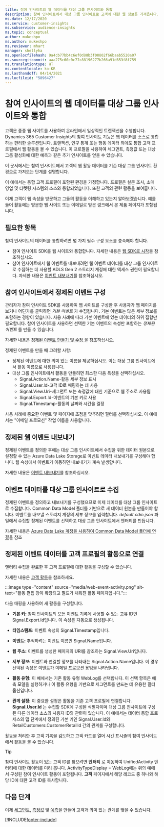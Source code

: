 ```yaml
---
title: 참여 인사이트의 웹 데이터를 대상 그룹 인사이트와 통합
description: 참여 인사이트에서 대상 그룹 인사이트로 고객에 대한 웹 정보를 가져옵니다.
ms.date: 12/17/2020
ms.service: customer-insights
ms.subservice: audience-insights
ms.topic: conceptual
author: mukeshpo
ms.author: mukeshpo
ms.reviewer: mhart
manager: shellyha
ms.openlocfilehash: 9a4cb77bb4c6ef0d88b3f00802f66baab5520a07
ms.sourcegitcommit: aaa275c60c0c77c88196277b266a91d653f8f759
ms.translationtype: HT
ms.contentlocale: ko-KR
ms.lasthandoff: 04/14/2021
ms.locfileid: "5896427"
---
```

# <a name="integrate-web-data-from-engagement-insights-with-audience-insights"></a>참여 인사이트의 웹 데이터를 대상 그룹 인사이트와 통합

고객은 종종 웹 사이트를 사용하여 온라인에서 일상적인 트랜잭션을 수행합니다. Dynamics 365 Customer Insights의 참여 인사이트 기능은 웹 데이터를 소스로 통합하는 편리한 솔루션입니다. 트랜잭션, 인구 통계 또는 행동 데이터 외에도 통합 고객 프로필에서 웹 활동을 볼 수 있습니다. 이 프로필을 사용하여 세그먼트, 측정값 또는 대상 그룹 활성화에 대한 예측과 같은 추가 인사이트를 얻을 수 있습니다.

이 문서에서는 참여 인사이트에서 고객의 웹 활동 데이터를 기존 대상 그룹 인사이트 환경으로 가져오는 단계를 설명합니다.

이 예에서는 통합 고객 프로필이 포함된 환경을 가정합니다. 프로필은 설문 조사, 소매 영업 및 티켓팅 시스템의 소스와 통합되었습니다. 또한 고객의 관련 활동을 보여줍니다. 

이제 고객이 웹 속성을 방문하고 그들의 활동을 이해하고 있는지 알아보겠습니다. 예를 들어 활동에는 방문한 웹 사이트 또는 이메일로 받은 링크에서 본 제품 페이지가 포함됩니다.

## <a name="prerequisites"></a>필요한 항목

참여 인사이트의 데이터를 통합하려면 몇 가지 필수 구성 요소를 충족해야 합니다. 

- 참여 인사이트 SDK를 웹 사이트와 통합합니다. 자세한 내용은 [웹 SDK로 시작](../engagement-insights/instrument-website.md)을 참조하십시오.
- 참여 인사이트에서 웹 이벤트를 내보내려면 웹 이벤트 데이터를 대상 그룹 인사이트로 수집하는 데 사용할 ADLS Gen 2 스토리지 계정에 대한 액세스 권한이 필요합니다. 자세한 내용은 [이벤트 내보내기](../engagement-insights/export-events.md)를 참조하십시오.

## <a name="configure-refined-events-in-engagement-insights"></a>참여 인사이트에서 정제된 이벤트 구성

관리자가 참여 인사이트 SDK를 사용하여 웹 사이트를 구성한 후 사용자가 웹 페이지를 보거나 어딘가를 클릭하면 *기본 이벤트* 가 수집됩니다. 기본 이벤트는 많은 세부 정보를 포함하는 경향이 있습니다. 사용 사례에 따라 기본 이벤트에 있는 데이터의 하위 집합만 필요합니다. 참여 인사이트를 사용하면 선택한 기본 이벤트의 속성만 포함하는 *정제된 이벤트* 를 만들 수 있습니다.     

자세한 내용은 [정제된 이벤트 만들기 및 수정 ](../engagement-insights/refined-events.md)을 참조하십시오.

정제된 이벤트를 만들 때 고려할 사항: 

- 정제된 이벤트에 대한 의미 있는 이름을 제공하십시오. 이는 대상 그룹 인사이트에서 활동 이름으로 사용됩니다.
- 대상 그룹 인사이트에서 활동을 만들려면 최소한 다음 특성을 선택하십시오. 
    - Signal.Action.Name-활동 세부 정보 표시
    - Signal.User.Id-고객 ID로 매핑하는 데 사용
    - Signal.View.Uri-세그먼트 또는 측정값에 대한 기준으로 웹 주소로 사용됨
    - Signal.Export.Id-이벤트의 기본 키로 사용
    - Signal.Timestamp-활동의 날짜와 시간을 결정

사용 사례에 중요한 이벤트 및 페이지에 초점을 맞추려면 필터를 선택하십시오. 이 예에서는 "이메일 프로모션" 작업 이름을 사용합니다.

## <a name="export-the-refined-web-events"></a>정제된 웹 이벤트 내보내기 

정제된 이벤트를 정의한 후에는 대상 그룹 인사이트에서 수집을 위한 데이터 원본으로 설정할 수 있는 Azure Data Lake Storage로 이벤트 데이터 내보내기를 구성해야 합니다. 웹 속성에서 이벤트가 이동하면 내보내기가 계속 발생합니다.

자세한 내용은 [이벤트 내보내기](../engagement-insights/export-events.md)를 참조하십시오.

## <a name="ingest-event-data-to-audience-insights"></a>이벤트 데이터를 대상 그룹 인사이트로 수집

정제된 이벤트를 정의하고 내보내기를 구성했으므로 이제 데이터를 대상 그룹 인사이트로 수집합니다. Common Data Model 폴더를 기반으로 새 데이터 원본을 만들어야 합니다. 이벤트를 내보낼 스토리지 계정의 세부 정보를 입력합니다. *default.cdm.json* 파일에서 수집할 정제된 이벤트를 선택하고 대상 그룹 인사이트에서 엔터티를 만듭니다.

자세한 내용은 [Azure Data Lake 계정을 사용하여 Common Data Model 폴더에 연결](connect-common-data-model.md)을 참조


## <a name="relate-refined-event-data-as-an-activity-of-a-customer-profile"></a>정제된 이벤트 데이터를 고객 프로필의 활동으로 연결

엔터티 수집을 완료한 후 고객 프로필에 대한 활동을 구성할 수 있습니다.

자세한 내용은 [고객 활동](activities.md)을 참조하세요.

:::image type="content" source="media/web-event-activity.png" alt-text="활동 편집 창이 확장되고 필드가 채워진 활동 페이지입니다.":::

다음 매핑을 사용하여 새 활동을 구성합니다. 

- **기본 키:** 참여 인사이트의 모든 이벤트 기록에 사용할 수 있는 고유 ID인 Signal.Export.Id입니다. 이 속성은 자동으로 생성됩니다.

- **타임스탬프:** 이벤트 속성의 Signal.Timestamp입니다.

- **이벤트:** 추적하려는 이벤트 이름인 Signal.Name입니다.

- **웹 주소:** 이벤트를 생성한 페이지의 URI를 참조하는 Signal.View.Uri입니다.

- **세부 정보:** 이벤트와 연결할 정보를 나타내는 Signal.Action.Name입니다. 이 경우 선택된 속성은 이벤트가 이메일 프로모션 용임을 나타냅니다.

- **활동 유형:** 이 예에서는 기존 활동 유형 WebLog를 선택합니다. 이 선택 항목은 예측 모델을 실행하거나 이 활동 유형을 기반으로 세그먼트를 만드는 데 유용한 필터 옵션입니다.

- **관계 설정:** 이 중요한 설정은 활동을 기존 고객 프로필에 연결합니다. **Signal.User.Id** 는 수집할 SDK에 구성된 식별자이며 대상 그룹 인사이트에 구성된 다른 데이터 소스의 사용자 ID와 관련이 있습니다. 이 예에서는 데이터 통합 프로세스의 맵 단계에서 정의된 기본 키인 Signal.User.Id와 RetailCustomers:CustomerRetailId 간의 관계를 구성합니다.


활동을 처리한 후 고객 기록을 검토하고 고객 카드를 열어 시간 표시줄의 참여 인사이트에서 활동을 볼 수 있습니다. 

> [!TIP]
> 참여 인사이트 활동이 있는 고객 ID를 찾으려면 **엔터티** 로 이동하여 UnifiedActivity 엔터티에 대한 데이터를 미리 봅니다. ActivityTypeDisplay = WebLog에는 위의 예에서 구성된 참여 인사이트 활동이 포함됩니다. **고객** 페이지에서 해당 레코드 중 하나와 해당 ID에 대한 고객 ID를 복사합니다.

## <a name="next-steps"></a>다음 단계

이제 [세그먼트](segments.md), [측정값](measures.md) 및 [예측](predictions.md)을 만들어 고객과 의미 있는 관계를 맺을 수 있습니다.


[!INCLUDE[footer-include](../includes/footer-banner.md)]